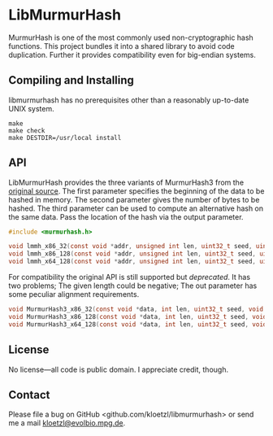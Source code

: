# LibMurmurHash

MurmurHash is one of the most commonly used non-cryptographic hash functions. This project bundles it into a shared library to avoid code duplication. Further it provides compatibility even for big-endian systems.

## Compiling and Installing

libmurmurhash has no prerequisites other than a reasonably up-to-date UNIX system.

    make
    make check
    make DESTDIR=/usr/local install

## API

LibMurmurHash provides the three variants of MurmurHash3 from the [original source](https://github.com/aappleby/smhasher). The first parameter specifies the beginning of the data to be hashed in memory. The second parameter gives the number of bytes to be hashed. The third parameter can be used to compute an alternative hash on the same data. Pass the location of the hash via the output parameter.

```C
#include <murmurhash.h>

void lmmh_x86_32(const void *addr, unsigned int len, uint32_t seed, uint32_t out[1]);
void lmmh_x86_128(const void *addr, unsigned int len, uint32_t seed, uint32_t out[4]);
void lmmh_x64_128(const void *addr, unsigned int len, uint32_t seed, uint64_t out[2]);
```

For compatibility the original API is still supported but *deprecated*. It has two problems; The given length could be negative; The out parameter has some peculiar alignment requirements.

```C
void MurmurHash3_x86_32(const void *data, int len, uint32_t seed, void *out);
void MurmurHash3_x86_128(const void *data, int len, uint32_t seed, void *out);
void MurmurHash3_x64_128(const void *data, int len, uint32_t seed, void *out);
```

## License

No license—all code is public domain. I appreciate credit, though.

## Contact

Please file a bug on GitHub <github.com/kloetzl/libmurmurhash> or send me a mail <kloetzl@evolbio.mpg.de>.
